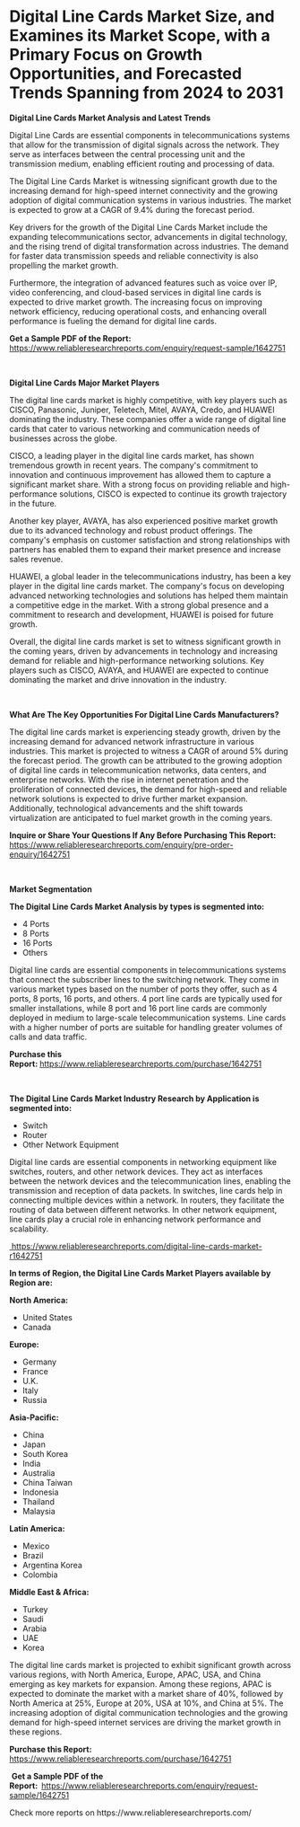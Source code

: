 <p><h1>Digital Line Cards Market Size, and Examines its Market Scope, with a Primary Focus on Growth Opportunities, and Forecasted Trends Spanning from 2024 to 2031</h1></p><p><strong>Digital Line Cards Market Analysis and Latest Trends</strong></p>
<p><p>Digital Line Cards are essential components in telecommunications systems that allow for the transmission of digital signals across the network. They serve as interfaces between the central processing unit and the transmission medium, enabling efficient routing and processing of data.</p><p>The Digital Line Cards Market is witnessing significant growth due to the increasing demand for high-speed internet connectivity and the growing adoption of digital communication systems in various industries. The market is expected to grow at a CAGR of 9.4% during the forecast period.</p><p>Key drivers for the growth of the Digital Line Cards Market include the expanding telecommunications sector, advancements in digital technology, and the rising trend of digital transformation across industries. The demand for faster data transmission speeds and reliable connectivity is also propelling the market growth.</p><p>Furthermore, the integration of advanced features such as voice over IP, video conferencing, and cloud-based services in digital line cards is expected to drive market growth. The increasing focus on improving network efficiency, reducing operational costs, and enhancing overall performance is fueling the demand for digital line cards.</p></p>
<p><strong>Get a Sample PDF of the Report:&nbsp;</strong> <a href="https://www.reliableresearchreports.com/enquiry/request-sample/1642751">https://www.reliableresearchreports.com/enquiry/request-sample/1642751</a></p>
<p>&nbsp;</p>
<p><strong>Digital Line Cards Major Market Players</strong></p>
<p><p>The digital line cards market is highly competitive, with key players such as CISCO, Panasonic, Juniper, Teletech, Mitel, AVAYA, Credo, and HUAWEI dominating the industry. These companies offer a wide range of digital line cards that cater to various networking and communication needs of businesses across the globe.</p><p>CISCO, a leading player in the digital line cards market, has shown tremendous growth in recent years. The company's commitment to innovation and continuous improvement has allowed them to capture a significant market share. With a strong focus on providing reliable and high-performance solutions, CISCO is expected to continue its growth trajectory in the future.</p><p>Another key player, AVAYA, has also experienced positive market growth due to its advanced technology and robust product offerings. The company's emphasis on customer satisfaction and strong relationships with partners has enabled them to expand their market presence and increase sales revenue.</p><p>HUAWEI, a global leader in the telecommunications industry, has been a key player in the digital line cards market. The company's focus on developing advanced networking technologies and solutions has helped them maintain a competitive edge in the market. With a strong global presence and a commitment to research and development, HUAWEI is poised for future growth.</p><p>Overall, the digital line cards market is set to witness significant growth in the coming years, driven by advancements in technology and increasing demand for reliable and high-performance networking solutions. Key players such as CISCO, AVAYA, and HUAWEI are expected to continue dominating the market and drive innovation in the industry.</p></p>
<p>&nbsp;</p>
<p><strong>What Are The Key Opportunities For Digital Line Cards Manufacturers?</strong></p>
<p><p>The digital line cards market is experiencing steady growth, driven by the increasing demand for advanced network infrastructure in various industries. This market is projected to witness a CAGR of around 5% during the forecast period. The growth can be attributed to the growing adoption of digital line cards in telecommunication networks, data centers, and enterprise networks. With the rise in internet penetration and the proliferation of connected devices, the demand for high-speed and reliable network solutions is expected to drive further market expansion. Additionally, technological advancements and the shift towards virtualization are anticipated to fuel market growth in the coming years.</p></p>
<p><strong>Inquire or Share Your Questions If Any Before Purchasing This Report:</strong> <a href="https://www.reliableresearchreports.com/enquiry/pre-order-enquiry/1642751">https://www.reliableresearchreports.com/enquiry/pre-order-enquiry/1642751</a></p>
<p>&nbsp;</p>
<p><strong>Market Segmentation</strong></p>
<p><strong>The Digital Line Cards Market Analysis by types is segmented into:</strong></p>
<p><ul><li>4 Ports</li><li>8 Ports</li><li>16 Ports</li><li>Others</li></ul></p>
<p><p>Digital line cards are essential components in telecommunications systems that connect the subscriber lines to the switching network. They come in various market types based on the number of ports they offer, such as 4 ports, 8 ports, 16 ports, and others. 4 port line cards are typically used for smaller installations, while 8 port and 16 port line cards are commonly deployed in medium to large-scale telecommunication systems. Line cards with a higher number of ports are suitable for handling greater volumes of calls and data traffic.</p></p>
<p><strong>Purchase this Report:&nbsp;</strong><a href="https://www.reliableresearchreports.com/purchase/1642751">https://www.reliableresearchreports.com/purchase/1642751</a></p>
<p>&nbsp;</p>
<p><strong>The Digital Line Cards Market Industry Research by Application is segmented into:</strong></p>
<p><ul><li>Switch</li><li>Router</li><li>Other Network Equipment</li></ul></p>
<p><p>Digital line cards are essential components in networking equipment like switches, routers, and other network devices. They act as interfaces between the network devices and the telecommunication lines, enabling the transmission and reception of data packets. In switches, line cards help in connecting multiple devices within a network. In routers, they facilitate the routing of data between different networks. In other network equipment, line cards play a crucial role in enhancing network performance and scalability.</p></p>
<p><a href="https://www.reliableresearchreports.com/digital-line-cards-market-r1642751">&nbsp;https://www.reliableresearchreports.com/digital-line-cards-market-r1642751</a></p>
<p><strong>In terms of Region, the Digital Line Cards Market Players available by Region are:</strong></p>
<p>
    <p> <strong> North America: </strong>
        <ul>
            <li>United States</li>
            <li>Canada</li>
        </ul>
        </p> 
    <p> <strong> Europe: </strong>
        <ul>
            <li>Germany</li>
            <li>France</li>
            <li>U.K.</li>
            <li>Italy</li>
            <li>Russia</li>
        </ul>
        </p> 
    <p> <strong> Asia-Pacific: </strong>
        <ul>
            <li>China</li>
            <li>Japan</li>
            <li>South Korea</li>
            <li>India</li>
            <li>Australia</li>
            <li>China Taiwan</li>
            <li>Indonesia</li>
            <li>Thailand</li>
            <li>Malaysia</li>
        </ul>
        </p> 
    <p> <strong> Latin America: </strong>
        <ul>
            <li>Mexico</li>
            <li>Brazil</li>
            <li>Argentina Korea</li>
            <li>Colombia</li>
        </ul>
        </p> 
    <p> <strong> Middle East & Africa: </strong>
        <ul>
            <li>Turkey</li>
            <li>Saudi</li>
            <li>Arabia</li>
            <li>UAE</li>
            <li>Korea</li>
        </ul>
    </p>
    </p>
<p><p>The digital line cards market is projected to exhibit significant growth across various regions, with North America, Europe, APAC, USA, and China emerging as key markets for expansion. Among these regions, APAC is expected to dominate the market with a market share of 40%, followed by North America at 25%, Europe at 20%, USA at 10%, and China at 5%. The increasing adoption of digital communication technologies and the growing demand for high-speed internet services are driving the market growth in these regions.</p></p>
<p><strong>Purchase this Report: </strong><a href="https://www.reliableresearchreports.com/purchase/1642751">https://www.reliableresearchreports.com/purchase/1642751</a></p>
<p>&nbsp;<strong>Get a Sample PDF of the Report:&nbsp;&nbsp;</strong><a href="https://www.reliableresearchreports.com/enquiry/request-sample/1642751">https://www.reliableresearchreports.com/enquiry/request-sample/1642751</a></p>
<p><strong></strong></p>
<p>Check more reports on https://www.reliableresearchreports.com/</p>